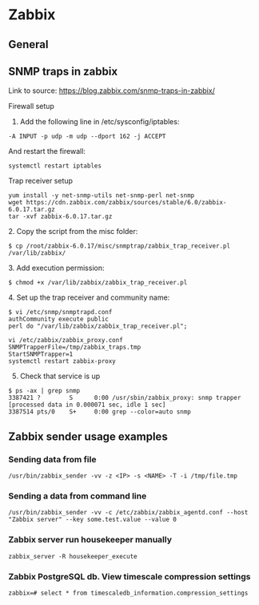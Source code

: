 # Zabbix
## General

## SNMP traps in zabbix
Link to source: https://blog.zabbix.com/snmp-traps-in-zabbix/

Firewall setup
1. Add the following line in /etc/sysconfig/iptables:
```
-A INPUT -p udp -m udp --dport 162 -j ACCEPT
```

And restart the firewall:
```
systemctl restart iptables
```


Trap receiver setup
```
yum install -y net-snmp-utils net-snmp-perl net-snmp
wget https://cdn.zabbix.com/zabbix/sources/stable/6.0/zabbix-6.0.17.tar.gz
tar -xvf zabbix-6.0.17.tar.gz
```

2. Copy the script from the misc folder:
```
$ cp /root/zabbix-6.0.17/misc/snmptrap/zabbix_trap_receiver.pl /var/lib/zabbix/
```

3. Add execution permission:
```
$ chmod +x /var/lib/zabbix/zabbix_trap_receiver.pl
```

4. Set up the trap receiver and community name:

```
$ vi /etc/snmp/snmptrapd.conf
authCommunity execute public
perl do "/var/lib/zabbix/zabbix_trap_receiver.pl";
```
```
vi /etc/zabbix/zabbix_proxy.conf
SNMPTrapperFile=/tmp/zabbix_traps.tmp
StartSNMPTrapper=1
systemctl restart zabbix-proxy
```

5. Check that service is up
```
$ ps -ax | grep snmp
3387421 ?        S      0:00 /usr/sbin/zabbix_proxy: snmp trapper [processed data in 0.000071 sec, idle 1 sec]
3387514 pts/0    S+     0:00 grep --color=auto snmp
```


## Zabbix sender usage examples
### Sending data from file
```
/usr/bin/zabbix_sender -vv -z <IP> -s <NAME> -T -i /tmp/file.tmp
```
### Sending a data from command line
```
/usr/bin/zabbix_sender -vv -c /etc/zabbix/zabbix_agentd.conf --host "Zabbix server" --key some.test.value --value 0
```

### Zabbix server run housekeeper manually
```
zabbix_server -R housekeeper_execute
```

### Zabbix PostgreSQL db. View timescale compression settings
```
zabbix=# select * from timescaledb_information.compression_settings
```

